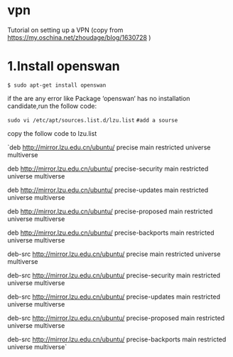 # vpn
Tutorial on setting up a VPN (copy from https://my.oschina.net/zhoudage/blog/1630728 )


# 1.Install openswan
 `$ sudo apt-get install openswan`
 
  if the are any error like Package ‘openswan‘ has no installation candidate,run the follow code:
  
  `sudo vi /etc/apt/sources.list.d/lzu.list`
  `#add a sourse`
  
  copy the follow code to lzu.list
  
  `deb http://mirror.lzu.edu.cn/ubuntu/ precise main restricted universe multiverse
  
   deb http://mirror.lzu.edu.cn/ubuntu/ precise-security main restricted universe multiverse
   
   deb http://mirror.lzu.edu.cn/ubuntu/ precise-updates main restricted universe multiverse
   
   deb http://mirror.lzu.edu.cn/ubuntu/ precise-proposed main restricted universe multiverse
   
   deb http://mirror.lzu.edu.cn/ubuntu/ precise-backports main restricted universe multiverse
   
   deb-src http://mirror.lzu.edu.cn/ubuntu/ precise main restricted universe multiverse
   
   deb-src http://mirror.lzu.edu.cn/ubuntu/ precise-security main restricted universe multiverse
   
   deb-src http://mirror.lzu.edu.cn/ubuntu/ precise-updates main restricted universe multiverse
   
   deb-src http://mirror.lzu.edu.cn/ubuntu/ precise-proposed main restricted universe multiverse
   
   deb-src http://mirror.lzu.edu.cn/ubuntu/ precise-backports main restricted universe multiverse`

